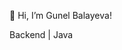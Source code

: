   
  👋 Hi, I’m Gunel Balayeva! 
 
 Backend | Java 
<!---
gunelbalayeva/gunelbalayeva is a ✨ special ✨ repository because its `README.md` (this file) appears on your GitHub profile.
You can click the Preview link to take a look at your changes.
--->
